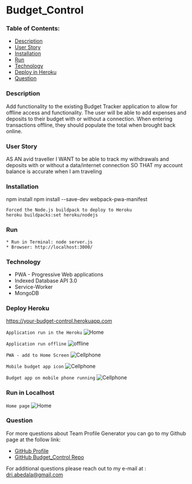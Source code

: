 # Budget_Control
### Table of Contents:
  - [Description](#description)
  - [User Story](#userstory)
  - [Installation](#installation)
  - [Run](#run)
  - [Technology](#technology)
  - [Deploy in Heroku](#deploy)
  - [Question](#question) 

### Description 
Add functionality to the existing Budget Tracker application to allow for offline access and functionality.  The user will be able to add expenses and deposits to their budget with or without a connection. When entering transactions offline, they should populate the total when brought back online.

### <a name="userstory"></a>User Story
AS AN avid traveller
I WANT to be able to track my withdrawals and deposits with or without a data/internet connection
SO THAT my account balance is accurate when I am traveling

### Installation
npm install
npm install --save-dev webpack-pwa-manifest

```
Forced the Node.js buildpack to deploy to Heroku
heroku buildpacks:set heroku/nodejs
```

### Run
```
* Run in Terminal: node server.js 
* Browser: http://localhost:3000/
```

### Technology
* PWA - Progressive Web applications
* Indexed Database API 3.0
* Service-Worker
* MongoDB

### Deploy Heroku
https://your-budget-control.herokuapp.com

`Application run in the Heroku`
![Home](public/icons/heroku.png)

`Application run offline` 
![offline](public/icons/offline_tracker.png)

`PWA - add to Home Screen`
![Cellphone](public/icons/pwa.png)

`Mobile budget app icon`
![Cellphone](public/icons/icon.png)

`Budget app on mobile phone running`
![Cellphone](public/icons/app_cellphone.png)

### <a name="deploy"></a>Run in Localhost

`Home page`
![Home](public/icons/localhost.png)



###  Question 
  For more questions about Team Profile Generator you can go to my Github page at the follow link: 

  - [GitHub Profile](https://github.com/adriana-carmo)
  - [GitHub Budget_Control Repo](https://github.com/adriana-carmo/Budget_Control)

  For additional questions please reach out to my e-mail at : dri.abedala@gmail.com